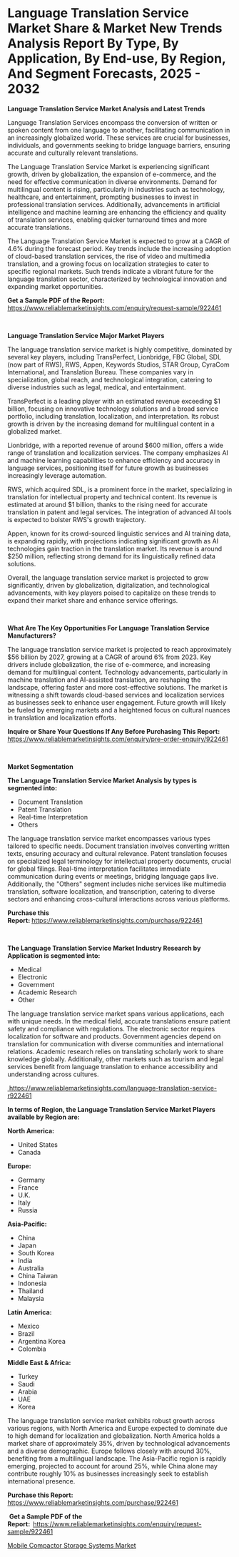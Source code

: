 <p><h1>Language Translation Service Market Share & Market New Trends Analysis Report By Type, By Application, By End-use, By Region, And Segment Forecasts, 2025 - 2032</h1></p><p><strong>Language Translation Service Market Analysis and Latest Trends</strong></p>
<p><p>Language Translation Services encompass the conversion of written or spoken content from one language to another, facilitating communication in an increasingly globalized world. These services are crucial for businesses, individuals, and governments seeking to bridge language barriers, ensuring accurate and culturally relevant translations.</p><p>The Language Translation Service Market is experiencing significant growth, driven by globalization, the expansion of e-commerce, and the need for effective communication in diverse environments. Demand for multilingual content is rising, particularly in industries such as technology, healthcare, and entertainment, prompting businesses to invest in professional translation services. Additionally, advancements in artificial intelligence and machine learning are enhancing the efficiency and quality of translation services, enabling quicker turnaround times and more accurate translations.</p><p>The Language Translation Service Market is expected to grow at a CAGR of 4.6% during the forecast period. Key trends include the increasing adoption of cloud-based translation services, the rise of video and multimedia translation, and a growing focus on localization strategies to cater to specific regional markets. Such trends indicate a vibrant future for the language translation sector, characterized by technological innovation and expanding market opportunities.</p></p>
<p><strong>Get a Sample PDF of the Report:&nbsp;</strong> <a href="https://www.reliablemarketinsights.com/enquiry/request-sample/922461?utm_campaign=2530&utm_medium=2&utm_source=Github&utm_content=ia&utm_term=07032025&utm_id=language-translation-service">https://www.reliablemarketinsights.com/enquiry/request-sample/922461</a></p>
<p>&nbsp;</p>
<p><strong>Language Translation Service Major Market Players</strong></p>
<p><p>The language translation service market is highly competitive, dominated by several key players, including TransPerfect, Lionbridge, FBC Global, SDL (now part of RWS), RWS, Appen, Keywords Studios, STAR Group, CyraCom International, and Translation Bureau. These companies vary in specialization, global reach, and technological integration, catering to diverse industries such as legal, medical, and entertainment.</p><p>TransPerfect is a leading player with an estimated revenue exceeding $1 billion, focusing on innovative technology solutions and a broad service portfolio, including translation, localization, and interpretation. Its robust growth is driven by the increasing demand for multilingual content in a globalized market.</p><p>Lionbridge, with a reported revenue of around $600 million, offers a wide range of translation and localization services. The company emphasizes AI and machine learning capabilities to enhance efficiency and accuracy in language services, positioning itself for future growth as businesses increasingly leverage automation.</p><p>RWS, which acquired SDL, is a prominent force in the market, specializing in translation for intellectual property and technical content. Its revenue is estimated at around $1 billion, thanks to the rising need for accurate translation in patent and legal services. The integration of advanced AI tools is expected to bolster RWS's growth trajectory.</p><p>Appen, known for its crowd-sourced linguistic services and AI training data, is expanding rapidly, with projections indicating significant growth as AI technologies gain traction in the translation market. Its revenue is around $250 million, reflecting strong demand for its linguistically refined data solutions.</p><p>Overall, the language translation service market is projected to grow significantly, driven by globalization, digitalization, and technological advancements, with key players poised to capitalize on these trends to expand their market share and enhance service offerings.</p></p>
<p>&nbsp;</p>
<p><strong>What Are The Key Opportunities For Language Translation Service Manufacturers?</strong></p>
<p><p>The language translation service market is projected to reach approximately $56 billion by 2027, growing at a CAGR of around 6% from 2023. Key drivers include globalization, the rise of e-commerce, and increasing demand for multilingual content. Technology advancements, particularly in machine translation and AI-assisted translation, are reshaping the landscape, offering faster and more cost-effective solutions. The market is witnessing a shift towards cloud-based services and localization services as businesses seek to enhance user engagement. Future growth will likely be fueled by emerging markets and a heightened focus on cultural nuances in translation and localization efforts.</p></p>
<p><strong>Inquire or Share Your Questions If Any Before Purchasing This Report:</strong> <a href="https://www.reliablemarketinsights.com/enquiry/pre-order-enquiry/922461?utm_campaign=2530&utm_medium=2&utm_source=Github&utm_content=ia&utm_term=07032025&utm_id=language-translation-service">https://www.reliablemarketinsights.com/enquiry/pre-order-enquiry/922461</a></p>
<p>&nbsp;</p>
<p><strong>Market Segmentation</strong></p>
<p><strong>The Language Translation Service Market Analysis by types is segmented into:</strong></p>
<p><ul><li>Document Translation</li><li>Patent Translation</li><li>Real-time Interpretation</li><li>Others</li></ul></p>
<p><p>The language translation service market encompasses various types tailored to specific needs. Document translation involves converting written texts, ensuring accuracy and cultural relevance. Patent translation focuses on specialized legal terminology for intellectual property documents, crucial for global filings. Real-time interpretation facilitates immediate communication during events or meetings, bridging language gaps live. Additionally, the "Others" segment includes niche services like multimedia translation, software localization, and transcription, catering to diverse sectors and enhancing cross-cultural interactions across various platforms.</p></p>
<p><strong>Purchase this Report:&nbsp;</strong><a href="https://www.reliablemarketinsights.com/purchase/922461?utm_campaign=2530&utm_medium=2&utm_source=Github&utm_content=ia&utm_term=07032025&utm_id=language-translation-service">https://www.reliablemarketinsights.com/purchase/922461</a></p>
<p>&nbsp;</p>
<p><strong>The Language Translation Service Market Industry Research by Application is segmented into:</strong></p>
<p><ul><li>Medical</li><li>Electronic</li><li>Government</li><li>Academic Research</li><li>Other</li></ul></p>
<p><p>The language translation service market spans various applications, each with unique needs. In the medical field, accurate translations ensure patient safety and compliance with regulations. The electronic sector requires localization for software and products. Government agencies depend on translation for communication with diverse communities and international relations. Academic research relies on translating scholarly work to share knowledge globally. Additionally, other markets such as tourism and legal services benefit from language translation to enhance accessibility and understanding across cultures.</p></p>
<p><a href="https://www.reliablemarketinsights.com/language-translation-service-r922461?utm_campaign=2530&utm_medium=2&utm_source=Github&utm_content=ia&utm_term=07032025&utm_id=language-translation-service">&nbsp;https://www.reliablemarketinsights.com/language-translation-service-r922461</a></p>
<p><strong>In terms of Region, the Language Translation Service Market Players available by Region are:</strong></p>
<p>
    <p> <strong> North America: </strong>
        <ul>
            <li>United States</li>
            <li>Canada</li>
        </ul>
        </p> 
    <p> <strong> Europe: </strong>
        <ul>
            <li>Germany</li>
            <li>France</li>
            <li>U.K.</li>
            <li>Italy</li>
            <li>Russia</li>
        </ul>
        </p> 
    <p> <strong> Asia-Pacific: </strong>
        <ul>
            <li>China</li>
            <li>Japan</li>
            <li>South Korea</li>
            <li>India</li>
            <li>Australia</li>
            <li>China Taiwan</li>
            <li>Indonesia</li>
            <li>Thailand</li>
            <li>Malaysia</li>
        </ul>
        </p> 
    <p> <strong> Latin America: </strong>
        <ul>
            <li>Mexico</li>
            <li>Brazil</li>
            <li>Argentina Korea</li>
            <li>Colombia</li>
        </ul>
        </p> 
    <p> <strong> Middle East & Africa: </strong>
        <ul>
            <li>Turkey</li>
            <li>Saudi</li>
            <li>Arabia</li>
            <li>UAE</li>
            <li>Korea</li>
        </ul>
    </p>
    </p>
<p><p>The language translation service market exhibits robust growth across various regions, with North America and Europe expected to dominate due to high demand for localization and globalization. North America holds a market share of approximately 35%, driven by technological advancements and a diverse demographic. Europe follows closely with around 30%, benefiting from a multilingual landscape. The Asia-Pacific region is rapidly emerging, projected to account for around 25%, while China alone may contribute roughly 10% as businesses increasingly seek to establish international presence.</p></p>
<p><strong>Purchase this Report: </strong><a href="https://www.reliablemarketinsights.com/purchase/922461?utm_campaign=2530&utm_medium=2&utm_source=Github&utm_content=ia&utm_term=07032025&utm_id=language-translation-service">https://www.reliablemarketinsights.com/purchase/922461</a></p>
<p>&nbsp;<strong>Get a Sample PDF of the Report:&nbsp;&nbsp;</strong><a href="https://www.reliablemarketinsights.com/enquiry/request-sample/922461?utm_campaign=2530&utm_medium=2&utm_source=Github&utm_content=ia&utm_term=07032025&utm_id=language-translation-service">https://www.reliablemarketinsights.com/enquiry/request-sample/922461</a></p>
<p><strong></strong></p>
<p><p><a href="https://github.com/ParvinKhatun77/Market-Research-Report-List-1/blob/main/mobile-compactor-storage-systems-market.md?utm_campaign=2530&utm_medium=2&utm_source=Github&utm_content=ia&utm_term=07032025&utm_id=language-translation-service">Mobile Compactor Storage Systems Market</a></p></p>